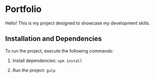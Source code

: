# Portfolio

Hello! This is my project designed to showcase my development skills.


## Installation and Dependencies

To run the project, execute the following commands:

1. Install dependencies:
   `npm install`

2. Run the project:
   `gulp`

